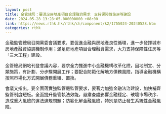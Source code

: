 ```yaml
---
layout: post
title: 金管總局：要滿足房地產項目合理融資需求　支持保障性住房等建設
date: 2024-05-28 13:28:05.000000000 +08:00
link: https://news.rthk.hk/rthk/ch/component/k2/1755024-20240528.htm
categories: rthk
---
```


金融監管總局召開黨委會議要求，要促進金融與房地產良性循環，進一步發揮城市房地產融資協調機制作用；滿足房地產項目合理融資需求，大力支持保障性住房等「三大工程」建設。

金管總局網站刊登會議內容，要求全力推進中小金融機構改革化險，因地制宜、分類施策，有計劃、分步驟開展工作；要配合防範化解地方債務風險，指導金融機構按照市場化方式開展債務重組、置換。

會議又指出，要全面落實強監管嚴監管要求，要著力加強金融法治建設，加快補齊監管制度短板。全面提升監管執法效能，嚴肅查處影響金融穩定、破壞市場秩序、造成重大風險的違法違規問題；防範化解金融風險，特別是防止發生系統性金融風險。
